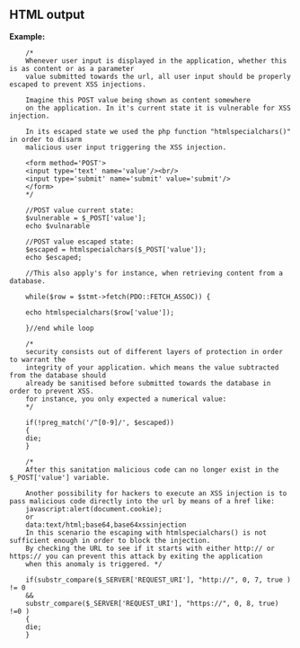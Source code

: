 
HTML output
-------

**Example:**



		/*
		Whenever user input is displayed in the application, whether this is as content or as a parameter
		value submitted towards the url, all user input should be properly escaped to prevent XSS injections.

		Imagine this POST value being shown as content somewhere
		on the application. In it's current state it is vulnerable for XSS injection. 

		In its escaped state we used the php function "htmlspecialchars()" in order to disarm
		malicious user input triggering the XSS injection.

		<form method='POST'>
		<input type='text' name='value'/><br/>
		<input type='submit' name='submit' value='submit'/>
		</form>
		*/
 
		//POST value current state:
		$vulnerable = $_POST['value'];
		echo $vulnarable

		//POST value escaped state:
		$escaped = htmlspecialchars($_POST['value']);
		echo $escaped;

		//This also apply's for instance, when retrieving content from a database.

		while($row = $stmt->fetch(PDO::FETCH_ASSOC)) {

		echo htmlspecialchars($row['value']);

		}//end while loop

		/*
		security consists out of different layers of protection in order to warrant the 
		integrity of your application. which means the value subtracted from the database should
		already be sanitised before submitted towards the database in order to prevent XSS.
		for instance, you only expected a numerical value:
		*/

		if(!preg_match('/^[0-9]/', $escaped))
		{
		die;
		}

		/*
		After this sanitation malicious code can no longer exist in the $_POST['value'] variable.

		Another possibility for hackers to execute an XSS injection is to pass malicious code directly into the url by means of a href like:
		javascript:alert(document.cookie);
		or
		data:text/html;base64,base64xssinjection
		In this scenario the escaping with htmlspecialchars() is not sufficient enough in order to block the injection.
		By checking the URL to see if it starts with either http:// or https:// you can prevent this attack by exiting the application 
		when this anomaly is triggered. */ 

		if(substr_compare($_SERVER['REQUEST_URI'], "http://", 0, 7, true ) != 0
		&&
		substr_compare($_SERVER['REQUEST_URI'], "https://", 0, 8, true)    !=0 )  
		{
		die;
		}



	